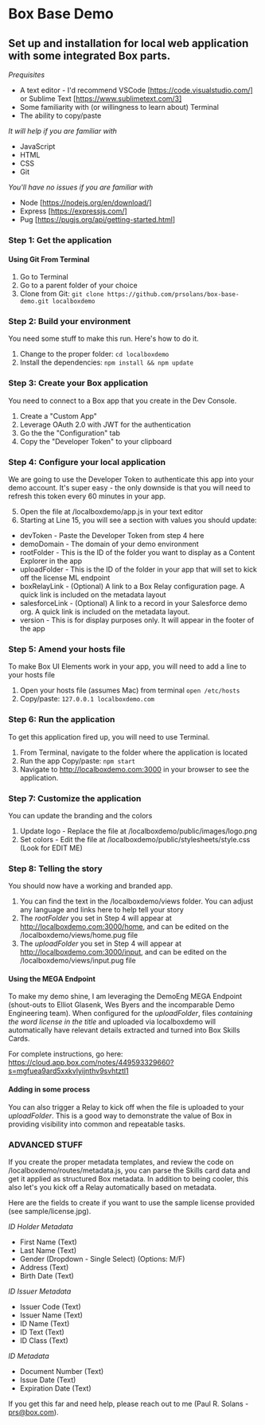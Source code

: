 # Box Base Demo
## Set up and installation for local web application with some integrated Box parts.

*Prequisites*
* A text editor - I'd recommend VSCode [https://code.visualstudio.com/] or Sublime Text [https://www.sublimetext.com/3]
* Some familiarity with (or willingness to learn about) Terminal
* The ability to copy/paste

*It will help if you are familiar with*
* JavaScript
* HTML
* CSS
* Git

*You'll have no issues if you are familiar with*
* Node [https://nodejs.org/en/download/]
* Express [https://expressjs.com/]
* Pug [https://pugjs.org/api/getting-started.html]

### Step 1: Get the application

#### Using Git From Terminal ####
1. Go to Terminal
2. Go to a parent folder of your choice
3. Clone from Git: `git clone https://github.com/prsolans/box-base-demo.git localboxdemo`

### Step 2: Build your environment
You need some stuff to make this run. Here's how to do it.
1. Change to the proper folder: `cd localboxdemo`
2. Install the dependencies: `npm install && npm update`

### Step 3: Create your Box application
You need to connect to a Box app that you create in the Dev Console.
1. Create a "Custom App"
2. Leverage OAuth 2.0 with JWT for the authentication
3. Go the the "Configuration" tab
4. Copy the "Developer Token" to your clipboard

### Step 4: Configure your local application
We are going to use the Developer Token to authenticate this app into your demo account. It's super easy - the only downside is that you will need to refresh this token every 60 minutes in your app.

5. Open the file at /localboxdemo/app.js in your text editor
6. Starting at Line 15, you will see a section with values you should update:
* devToken - Paste the Developer Token from step 4 here
* demoDomain - The domain of your demo environment
* rootFolder - This is the ID of the folder you want to display as a Content Explorer in the app
* uploadFolder - This is the ID of the folder in your app that will set to kick off the license ML endpoint
* boxRelayLink - (Optional) A link to a Box Relay configuration page. A quick link is included on the metadata layout
* salesforceLink - (Optional) A link to a record in your Salesforce demo org. A quick link is included on the metadata layout.
* version - This is for display purposes only. It will appear in the footer of the app

### Step 5: Amend your hosts file
To make Box UI Elements work in your app, you will need to add a line to your hosts file
1. Open your hosts file (assumes Mac) from terminal `open /etc/hosts`
2. Copy/paste: `127.0.0.1 localboxdemo.com`

### Step 6: Run the application
To get this application fired up, you will need to use Terminal.
1. From Terminal, navigate to the folder where the application is located
2. Run the app
      Copy/paste: `npm start`
3. Navigate to http://localboxdemo.com:3000 in your browser to see the application.

### Step 7: Customize the application
You can update the branding and the colors
1. Update logo - Replace the file at /localboxdemo/public/images/logo.png
2. Set colors - Edit the file at /localboxdemo/public/stylesheets/style.css (Look for EDIT ME)

### Step 8: Telling the story
You should now have a working and branded app.
1. You can find the text in the /localboxdemo/views folder. You can adjust any language and links here to help tell your story
2. The *rootFolder* you set in Step 4 will appear at http://localboxdemo.com:3000/home, and can be edited on the /localboxdemo/views/home.pug file
3. The *uploadFolder* you set in Step 4 will appear at http://localboxdemo.com:3000/input, and can be edited on the /localboxdemo/views/input.pug file

#### Using the MEGA Endpoint
To make my demo shine, I am leveraging the DemoEng MEGA Endpoint (shout-outs to Elliot Glasenk, Wes Byers and the incomparable Demo Engineering team). When configured for the *uploadFolder*, files _containing the word license in the title_ and uploaded via localboxdemo will automatically have relevant details extracted and turned into Box Skills Cards.

For complete instructions, go here: https://cloud.app.box.com/notes/449593329660?s=mgfuea9ard5xxkvlyijnthv9svhtztl1

#### Adding in some process
You can also trigger a Relay to kick off when the file is uploaded to your *uploadFolder*. This is a good way to demonstrate the value of Box in providing visibility into common and repeatable tasks.

### ADVANCED STUFF
If you create the proper metadata templates, and review the code on /localboxdemo/routes/metadata.js, you can parse the Skills card data and get it applied as structured Box metadata. In addition to being cooler, this also let's you kick off a Relay automatically based on metadata. 

Here are the fields to create if you want to use the sample license provided (see sample/license.jpg). 

*ID Holder Metadata*
* First Name (Text)
* Last Name (Text)
* Gender (Dropdown - Single Select) (Options: M/F)
* Address (Text)
* Birth Date (Text)

*ID Issuer Metadata*
* Issuer Code (Text)
* Issuer Name (Text)
* ID Name (Text)
* ID Text (Text)
* ID Class (Text)

*ID Metadata*
* Document Number (Text)
* Issue Date (Text)
* Expiration Date (Text)


If you get this far and need help, please reach out to me (Paul R. Solans - prs@box.com).

